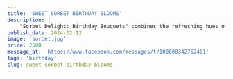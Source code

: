 ```yaml
---
title: 'SWEET SORBET BIRTHDAY BLOOMS'
description: |
    "Sorbet Delight: Birthday Bouquets" combines the refreshing hues of a summer sorbet with the joyous celebration of a birthday. This charming collection features an array of vibrant blooms in shades of pink, orange, and yellow, reminiscent of a delicious frozen treat. Each petal bursts with sweetness and vitality, symbolizing the joy and excitement of marking another year of life. With its playful colors and whimsical charm, "Sorbet Delight" is the perfect way to send warm wishes and brighten someone's special day.
publish_date: 2024-02-12
image: 'sorbet.jpg'
price: 2500
message_at: 'https://www.facebook.com/messages/t/100000342752401'
tags: 'birthday'
slug: sweet-sorbet-birthday-blooms
---
```

